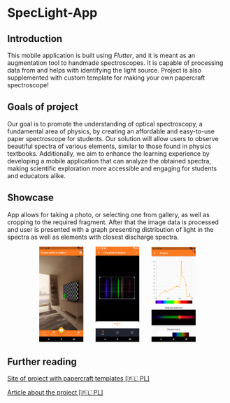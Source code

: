 # SpecLight-App

## Introduction
This mobile application is built using *Flutter*, and it is meant as an augmentation tool to handmade spectroscopes. It is capable of processing data from  and helps with identifying the light source. Project is also supplemented with custom template for making your own papercraft spectroscope!

## Goals of project
Our goal is to promote the understanding of optical spectroscopy, a fundamental area of physics, by creating an affordable and easy-to-use paper spectroscope for students. Our solution will allow users to observe beautiful spectra of various elements, similar to those found in physics textbooks. Additionally, we aim to enhance the learning experience by developing a mobile application that can analyze the obtained spectra, making scientific exploration more accessible and engaging for students and educators alike.

## Showcase
App allows for taking a photo, or selecting one from gallery, as well as cropping to the required fragment. After that the image data is processed and user is presented with a graph presenting distribution of light in the spectra as well as elements with closest discharge spectra.
<p  align="center">
    <img src="https://github.com/DIYSpectroid/SpecLight-App/blob/main/images/img2.png" width="20%" >
    &nbsp;&nbsp;&nbsp;&nbsp;&nbsp;
    <img src="https://github.com/DIYSpectroid/SpecLight-App/blob/main/images/img1.png" width="20%" >
    &nbsp;&nbsp;&nbsp;&nbsp;&nbsp;
    <img src="https://github.com/DIYSpectroid/SpecLight-App/blob/main/images/img3.png" width="20%" >
</p>

## Further reading
[Site of project with papercraft templates [🇵🇱 PL]](http://hexa.fis.agh.edu.pl/speclight-app/)

[Article about the project [🇵🇱 PL]](https://api.repo.agh.edu.pl/server/api/core/bitstreams/0cf40a2c-dbcb-4b75-a179-81d8389cb37b/content)
